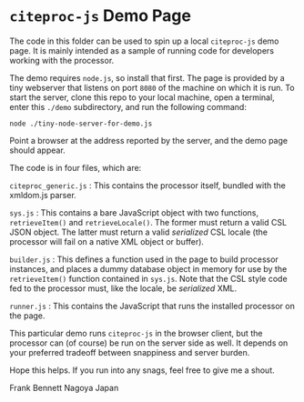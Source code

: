 # `citeproc-js` Demo Page

The code in this folder can be used to spin up a local `citeproc-js`
demo page.  It is mainly intended as a sample of running code for
developers working with the processor.

The demo requires `node.js`, so install that first. The page is
provided by a tiny webserver that listens on port `8080` of the
machine on which it is run. To start the server, clone this repo to
your local machine, open a terminal, enter this `./demo` subdirectory,
and run the following command:

    node ./tiny-node-server-for-demo.js

Point a browser at the address reported by the server, and the
demo page should appear.

The code is in four files, which are:

`citeproc_generic.js`
: This contains the processor itself, bundled with the xmldom.js parser.

`sys.js`
: This contains a bare JavaScript object with two functions, `retrieveItem()` and `retrieveLocale()`. The former must return a valid CSL JSON object. The latter must return a valid *serialized* CSL locale (the processor will fail on a native XML object or buffer).

`builder.js`
: This defines a function used in the page to build processor instances, and places a dummy database object in memory for use by the `retrieveItem()` function contained in `sys.js`. Note that the CSL style code fed to the processor must, like the locale, be *serialized* XML.

`runner.js`
: This contains the JavaScript that runs the installed processor on the page.

This particular demo runs `citeproc-js` in the browser client, but the processor
can (of course) be run on the server side as well. It depends on your preferred
tradeoff between snappiness and server burden.

Hope this helps. If you run into any snags, feel free to give me a shout.

Frank Bennett
Nagoya
Japan

